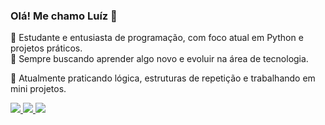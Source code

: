 ### Olá! Me chamo Luíz 👋

🎯 Estudante e entusiasta de programação, com foco atual em Python e projetos práticos.  
🚀 Sempre buscando aprender algo novo e evoluir na área de tecnologia.

🧠 Atualmente praticando lógica, estruturas de repetição e trabalhando em mini projetos.

<div>
  <div>

  <a href="[https://[instagram.com/rafaballerini](https://www.instagram.com/luiz_antonio80/)](https://www.instagram.com/luiz_antonio80/)" target="_blank">
    <img src="https://img.shields.io/badge/-Instagram-%23E4405F?style=for-the-badge&logo=instagram&logoColor=white">
  </a>
  <a href="mailto:luizvaleriano@gmail.com" target="_blank">
    <img src="https://img.shields.io/badge/-Gmail-%23333?style=for-the-badge&logo=gmail&logoColor=white">
  </a>
  <a href="https://(https://www.linkedin.com/in/luiz-ant%C3%B4nio-valeriano-11863028b/)" target="_blank">
    <img src="https://img.shields.io/badge/-LinkedIn-%230077B5?style=for-the-badge&logo=linkedin&logoColor=white">
  </a>
</div>

</div>



